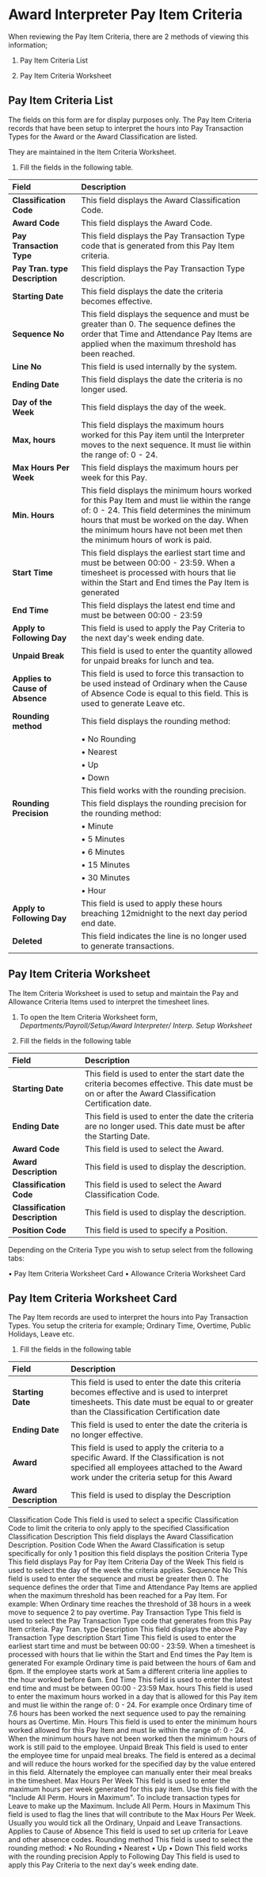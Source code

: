 # Award Interpreter Pay Item Criteria 

When reviewing the Pay Item Criteria, there are 2 methods of viewing this information;

1. Pay Item Criteria List

2. Pay Item Criteria Worksheet

## Pay Item Criteria List

The fields on this form are for display purposes only. The Pay Item Criteria records that have been setup to interpret the hours into Pay Transaction Types for the Award or the Award Classification are listed.

They are maintained in the Item Criteria Worksheet. 

1. Fill the fields in the following table.

|Field|Description|  
|:---------------------------------|:---------------------------------------|  
|**Classification Code**| This field displays the Award Classification Code.
|**Award Code**|This field displays the Award Code.
|**Pay Transaction Type**|This field displays the Pay Transaction Type code that is generated from this Pay Item criteria.
|**Pay Tran. type Description**| This field displays the Pay Transaction Type description.
|**Starting Date**| This field displays the date the criteria becomes effective.
|**Sequence No**| This field displays the sequence and must be greater than 0. The sequence defines the order that Time and Attendance Pay Items are applied when the maximum threshold has been reached.
|**Line No**| This field is used internally by the system.
|**Ending Date**| This field displays the date the criteria is no longer used.
|**Day of the Week**| This field displays the day of the week.
|**Max, hours**| This field displays the maximum hours worked for this Pay item until the Interpreter moves to the next sequence. It must lie within the range of: 0 - 24.
|**Max Hours Per Week**| This field displays the maximum hours per week for this Pay.
|**Min. Hours**| This field displays the minimum hours worked for this Pay Item and must lie within the range of: 0 - 24. This field determines the minimum hours that must be worked on the day. When the minimum hours have not been met then the minimum hours of work is paid.
|**Start Time**| This field displays the earliest start time and must be between 00:00 - 23:59. When a timesheet is processed with hours that lie within the Start and End times the Pay Item is generated
|**End Time**| This field displays the latest end time and must be between 00:00 - 23:59
|**Apply to Following Day**| This field is used to apply the Pay Criteria to the next day's week ending date.
|**Unpaid Break**| This field is used to enter the quantity allowed for unpaid breaks for lunch and tea.
|**Applies to Cause of Absence**| This field is used to force this transaction to be used instead of Ordinary when the Cause of Absence Code is equal to this field.  This is used to generate Leave etc.
|**Rounding method**| This field displays the rounding method:
||•	No Rounding
||•	Nearest
||•	Up
||•	Down
||This field works with the rounding precision.
|**Rounding Precision**| This field displays the rounding precision for the rounding method:
||•	Minute
||•	5 Minutes
||•	6 Minutes
||•	15 Minutes
||•	30 Minutes
||•	Hour
|**Apply to Following Day**| This field is used to apply these hours breaching 12midnight to the next day period end date.
|**Deleted**| This field indicates the line is no longer used to generate transactions.

## Pay Item Criteria Worksheet

The Item Criteria Worksheet is used to setup and maintain the Pay and Allowance Criteria Items used to interpret the timesheet lines.

1. To open the Item Criteria Worksheet form, *Departments/Payroll/Setup/Award Interpreter/ Interp. Setup Worksheet*

2. Fill the fields in the following table

|Field|Description|  
|:---------------------------------|:---------------------------------------|  
|**Starting Date**|	This field is used to enter the start date the criteria becomes effective. This date must be on or after the Award Classification Certification date.
|**Ending Date**| This field is used to enter the date the criteria are no longer used. This date must be after the Starting Date.
|**Award Code**| This field is used to select the Award.
|**Award Description**| This field is used to display the description.
|**Classification Code**|	This field is used to select the Award Classification Code.
|**Classification Description**|	This field is used to display the description.
|**Position Code**| This field is used to specify a Position.

Depending on the Criteria Type you wish to setup select from the following tabs:

•	Pay Item Criteria Worksheet Card
•	Allowance Criteria Worksheet Card

## Pay Item Criteria Worksheet Card

The Pay Item records are used to interpret the hours into Pay Transaction Types. You setup the criteria for example; Ordinary Time, Overtime, Public Holidays, Leave etc.

1.  Fill the fields in the following table 

|Field|Description|  
|:---------------------------------|:---------------------------------------|  
|**Starting Date**| This field is used to enter the date this criteria becomes effective and is used to interpret timesheets. This date must be equal to or greater than the Classification Certification date
|**Ending Date**|	This field is used to enter the date the criteria is no longer effective.
|**Award**|	This field is used to apply the criteria to a specific Award. If the Classification is not specified all employees attached to the Award work under the criteria setup for this Award
|**Award Description**|	This field is used to display the Description
Classification Code	This field is used to select a specific Classification Code to limit the criteria to only apply to the specified Classification
Classification Description	This field displays the Award Classification Description.
Position Code	When the Award Classification is setup specifically for only 1 position this field displays the position
Criteria Type	This field displays Pay for Pay Item Criteria
Day of the Week	This field is used to select the day of the week the criteria applies.
Sequence No	This field is used to enter the sequence and must be greater then 0. The sequence defines the order that Time and Attendance Pay Items are applied when the maximum threshold has been reached for a Pay Item. 
For example: When Ordinary time reaches the threshold of 38 hours in a week move to sequence 2 to pay overtime.
Pay Transaction Type	This field is used to select the Pay Transaction Type code that generates from this Pay Item criteria.
Pay Tran. type Description	This field displays the above Pay Transaction Type description
Start Time	This field is used to enter the earliest start time and must be between 00:00 - 23:59. When a timesheet is processed with hours that lie within the Start and End times the Pay Item is generated
For example Ordinary time is paid between the hours of 6am and 6pm. If the employee starts work at 5am a different criteria line applies to the hour worked before 6am.
End Time	This field is used to enter the latest end time and must be between 00:00 - 23:59
Max. hours	This field is used to enter the maximum hours worked in a day that is allowed for this Pay item and must lie within the range of: 0 - 24. 
For example once Ordinary time of 7.6 hours has been worked the next sequence used to pay the remaining hours as Overtime.
Min. Hours	This field is used to enter the minimum hours worked allowed for this Pay Item and must lie within the range of: 0 - 24. 
When the minimum hours have not been worked then the minimum hours of work is still paid to the employee.
Unpaid Break	This field is used to enter the employee time for unpaid meal breaks. The field is entered as a decimal and will reduce the hours worked for the specified day by the value entered in this field. Alternately the employee can manually enter their meal breaks in the timesheet.
Max Hours Per Week	This field is used to enter the maximum hours per week generated for this pay item. 
Use this field with the "Include All Perm. Hours in Maximum". To include transaction types for Leave to make up the Maximum.
Include All Perm. Hours in Maximum	This field is used to flag the lines that will contribute to the Max Hours Per Week. 
Usually you would tick all the Ordinary, Unpaid and Leave Transactions.
Applies to Cause of Absence	This field is used to set up criteria for Leave and other absence codes.
Rounding method	This field is used to select the rounding method:
•	No Rounding
•	Nearest
•	Up
•	Down
This field works with the rounding precision
Apply to Following Day	This field is used to apply this Pay Criteria to the next day's week ending date.



